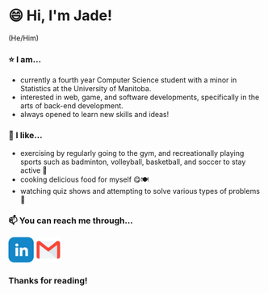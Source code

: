 # 😄 Hi, I'm Jade!
(He/Him)

### ⭐ I am...
- currently a fourth year Computer Science student with a minor in Statistics at the University of Manitoba.
- interested in web, game, and software developments, specifically in the arts of back-end development.
- always opened to learn new skills and ideas!

### 👊 I like...
- exercising by regularly going to the gym, and recreationally playing sports such as badminton, volleyball, basketball, and soccer to stay active 💪
- cooking delicious food for myself 😋🍽️
- watching quiz shows and attempting to solve various types of problems 🤔

### 📫 You can reach me through...
<a href = "https://www.linkedin.com/in/leejs7"><img src = "LinkedIn_Logo1.png" width = "50" height = "50"></a>
<a href = "mailto: leej18@myumanitoba.ca"><img src = "Email_Logo1.png" width = "50" height = "50"></a>

### Thanks for reading!
